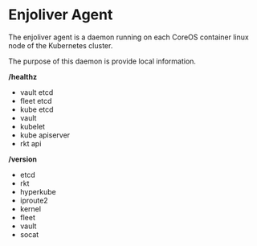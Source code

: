 # Enjoliver Agent


The enjoliver agent is a daemon running on each CoreOS container linux node of the Kubernetes cluster.

The purpose of this daemon is provide local information.


**/healthz**
* vault etcd
* fleet etcd
* kube etcd
* vault
* kubelet
* kube apiserver
* rkt api


**/version**
* etcd
* rkt
* hyperkube
* iproute2
* kernel
* fleet
* vault
* socat
